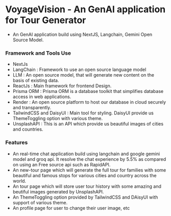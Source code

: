 # VoyageVision - An GenAI application for Tour Generator

- An GenAI application build using NextJS, Langchain, Gemini Open Source Model.

### Framework and Tools Use 

- NextJs
- LangChain : Framework to use an open source language model
- LLM  : An open source model, that will generate new content on the basis of existing data.
- ReactJs : Main framework for frontend Design.
- Prisma ORM  : Prisma ORM is a database toolkit that simplifies database access in web applications.
- Render : An open source platform to host our database in cloud securely and transparently.
- TailwindCSS and DaisyUI  :  Main tool for styling. DaisyUI provide us ThemeToggling option with various theme.
- UnsplashAPI  : This is an API which provide us beautiful images of cities and countries.


### Features

- An real-time chat application build using langchain and google gemini model and groq api. It resolve the chat experience by 5.5% as compared on using an Free source api such as RapidAPI.
- An new-tour page which will generate the full tour for families with some beautiful and famous stops for various cities and country across the world.
- An tour page which will store user tour history with some amazing and beutiful images generated by UnsplashAPI.
- An ThemeToggling option provided by TailwindCSS and DAisyUI with support of various theme.
- An profile page for user to change their user image, etc
